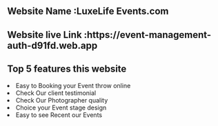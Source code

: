 

<h2>Website Name :LuxeLife Events.com</h2>
<h2>Website live Link :https://event-management-auth-d91fd.web.app </h2>

<h2>Top 5  features this website</h2>

    
<li>Easy to Booking your Event throw online</li>
<li>Check Our client testimonial</li>
<li>Check Our Photographer quality</li>
<li>Choice your Event stage design</li>
<li>Easy to see Recent our Events</li>
      
        
      
     